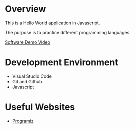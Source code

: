 # Overview

This is a Hello World application in Javascript.

The purpose is to practice different programming languages.

[Software Demo Video](https://youtu.be/s0h-gZS_LB0)

# Development Environment

- Visual Studio Code
- Git and Github
- Javascript

# Useful Websites

- [Programiz](https://www.programiz.com/javascript/examples/hello-world)
